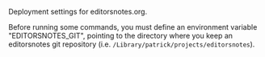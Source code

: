 Deployment settings for editorsnotes.org.

Before running some commands, you must define an environment variable "EDITORSNOTES\_GIT", pointing to the directory where you keep an editorsnotes git repository (i.e. `/Library/patrick/projects/editorsnotes`).
